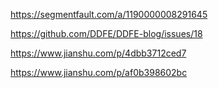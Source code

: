 https://segmentfault.com/a/1190000008291645

https://github.com/DDFE/DDFE-blog/issues/18

https://www.jianshu.com/p/4dbb3712ced7

https://www.jianshu.com/p/af0b398602bc